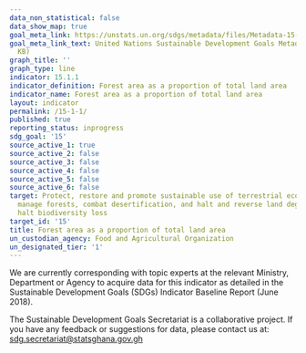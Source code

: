 ```yaml
---
data_non_statistical: false
data_show_map: true
goal_meta_link: https://unstats.un.org/sdgs/metadata/files/Metadata-15-01-01.pdf
goal_meta_link_text: United Nations Sustainable Development Goals Metadata (PDF 379
  KB)
graph_title: ''
graph_type: line
indicator: 15.1.1
indicator_definition: Forest area as a proportion of total land area
indicator_name: Forest area as a proportion of total land area
layout: indicator
permalink: /15-1-1/
published: true
reporting_status: inprogress
sdg_goal: '15'
source_active_1: true
source_active_2: false
source_active_3: false
source_active_4: false
source_active_5: false
source_active_6: false
target: Protect, restore and promote sustainable use of terrestrial ecosystems, sustainably
  manage forests, combat desertification, and halt and reverse land degradation and
  halt biodiversity loss
target_id: '15'
title: Forest area as a proportion of total land area
un_custodian_agency: Food and Agricultural Organization
un_designated_tier: '1'
---
```

We are currently corresponding with topic experts at the relevant Ministry, Department or Agency to acquire data for this indicator as detailed in the Sustainable Development Goals (SDGs) Indicator Baseline Report (June 2018).

The Sustainable Development Goals Secretariat is a collaborative project. If you have any feedback or suggestions for data, please contact us at: sdg.secretariat@statsghana.gov.gh
